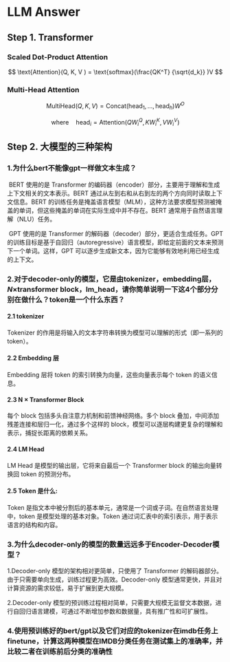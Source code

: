 # LLM Answer

## Step 1. Transformer

### Scaled Dot-Product Attention

$$
\text{Attention}(Q, K, V ) = \text{softmax}(\frac{QK^T} {\sqrt{d_k}} )V
$$

###  Multi-Head Attention

$$
\text{MultiHead}(Q, K, V) = \text{Concat}(\text{head}_1, \ldots, \text{head}_h) W^O
$$

$$
\text{where} \quad \text{head}_i = \text{Attention}(QW^Q_i, KW^K_i, VW^V_i)
$$

## Step 2. 大模型的三种架构

### 1.为什么bert不能像gpt一样做文本生成？

​	BERT 使用的是 Transformer 的编码器（encoder）部分，主要用于理解和生成上下文相关的文本表示。BERT 通过从左到右和从右到左的两个方向同时读取上下文信息。BERT 的训练任务是掩盖语言模型（MLM），这种方法要求模型预测被掩盖的单词，但这些掩盖的单词在实际生成中并不存在。BERT 通常用于自然语言理解（NLU）任务。

​	GPT 使用的是 Transformer 的解码器（decoder）部分，更适合生成任务。GPT 的训练目标是基于自回归（autoregressive）语言模型，即给定前面的文本来预测下一个单词。这样，GPT 可以逐步生成新文本，因为它能够有效地利用已经生成的上下文。

### 2.对于decoder-only的模型，它是由tokenizer，embedding层， $N\times$transformer block，lm_head，请你简单说明一下这4个部分分别在做什么？token是一个什么东西？

#### 2.1 tokenizer

Tokenizer 的作用是将输入的文本字符串转换为模型可以理解的形式（即一系列的 token）。

#### 2.2 Embedding 层

Embedding 层将 token 的索引转换为向量，这些向量表示每个 token 的语义信息。

#### 2.3 N × Transformer Block

每个 block 包括多头自注意力机制和前馈神经网络。多个 block 叠加，中间添加残差连接和层归一化，通过多个这样的 block，模型可以逐层构建更复杂的理解和表示，捕捉长距离的依赖关系。

#### 2.4  LM Head

LM Head 是模型的输出层，它将来自最后一个 Transformer block 的输出向量转换回 token 的预测分布。

#### 2.5 Token 是什么:

Token 是指文本中被分割后的基本单元，通常是一个词或子词。在自然语言处理中，token 是模型处理的基本对象。Token 通过词汇表中的索引表示，用于表示语言的结构和内容。

### 3.为什么decoder-only的模型的数量远远多于Encoder-Decoder模型？

1.Decoder-only 模型的架构相对更简单，只使用了 Transformer 的解码器部分。由于只需要单向生成，训练过程更为高效。Decoder-only 模型通常更快，并且对计算资源的需求较低，易于扩展到更大规模。

2.Decoder-only 模型的预训练过程相对简单，只需要大规模无监督文本数据，进行自回归语言建模，可通过不断增加参数和数据量，具有推广性和可扩展性。

### 4.使用预训练好的bert/gpt以及它们对应的tokenizer在imdb任务上finetune，计算这两种模型在IMDB分类任务在测试集上的准确率，并比较二者在训练前后分类的准确性



